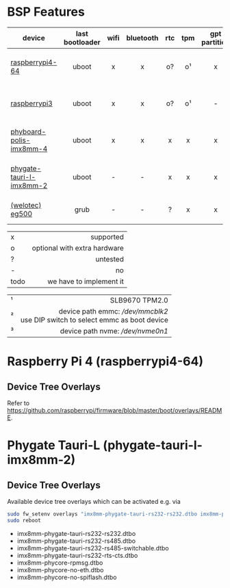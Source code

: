 # BSP Features
| device                                                                                             | last bootloader | wifi  | bluetooth |  rtc  |  tpm  | gpt partition | pxe boot | sdcard boot | emmc boot | nvme boot | uart (uboot + linux) | PoR detect | Hardware Watchdog |
| -------------------------------------------------------------------------------------------------- | :-------------: | :---: | :-------: | :---: | :---: | :-----------: | :------: | :---------: | :-------: | :-------: | :------------------: | :--------: | :---------------: |
| [raspberrypi4-64](https://www.raspberrypi.org/)  | uboot | x | x | o? | o¹ | x | x | x | x (cm4) | - | /dev/ttyS0 reserved by os in devel image | x | x |
| [raspberrypi3](https://www.raspberrypi.org/) | uboot | x | x | o? | o¹| - | x  | x | - | -| /dev/ttyS0 reserved by os in devel image | x | x |
| [phyboard-polis-imx8mm-4](https://www.phytec.eu/product-eu/single-board-computer/phyboard-polis/)  | uboot | x | x | x | x | x | x |  x |  ? | - | /dev/ttymxc2 reserved by os in devel image  | x | ? |
| [phygate-tauri-l-imx8mm-2](https://www.phytec.eu/en/produkte/fertige-geraete-oem/phygate-tauri-l/) | uboot | - | - | x | x | x | x | x | x² | - |/dev/ttymxc2 reserved by os in devel image  | x | x |
| [(welotec) eg500](https://www.welotec.com/iot-edge-gateway/) | grub | - | - | ? | x | x | todo | - | - | x³ | no uart reserved for os | - | ? |

|      |                              |
| ---- | ---------------------------: |
| x    |                    supported |
| o    | optional with extra hardware |
| ?    |                     untested |
| -    |                           no |
| todo |      we have to implement it |

|     |                                                                                                                                                                |
| --- | ----------------------------------------------------------------------------------: |
| ¹   |                                                                      SLB9670 TPM2.0 |
| ²   | device path emmc: */dev/mmcblk2* <br/> use DIP switch to select emmc as boot device |
| ³ | device path nvme: */dev/nvme0n1* |

# Raspberry Pi 4 (raspberrypi4-64)
## Device Tree Overlays
Refer to https://github.com/raspberrypi/firmware/blob/master/boot/overlays/README.


# Phygate Tauri-L (phygate-tauri-l-imx8mm-2)
## Device Tree Overlays
Available device tree overlays which can be activated e.g. via
```sh
sudo fw_setenv overlays "imx8mm-phygate-tauri-rs232-rs232.dtbo imx8mm-phycore-no-eth.dtbo"
sudo reboot

```
- imx8mm-phygate-tauri-rs232-rs232.dtbo
- imx8mm-phygate-tauri-rs232-rs485.dtbo
- imx8mm-phygate-tauri-rs232-rs485-switchable.dtbo
- imx8mm-phygate-tauri-rs232-rts-cts.dtbo
- imx8mm-phycore-rpmsg.dtbo
- imx8mm-phycore-no-eth.dtbo
- imx8mm-phycore-no-spiflash.dtbo
